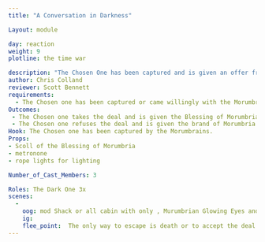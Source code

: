 ```yaml
---
title: "A Conversation in Darkness"

Layout: module

day: reaction
weight: 9
plotline: the time war

description: "The Chosen One has been captured and is given an offer from the Dark Ones, the lords of Morumbria."
author: Chris Colland
reviewer: Scott Bennett
requirements:
  - The Chosen one has been captured or came willingly with the Morumbrians during the Ritual of Fire.
Outcomes:
 - The Chosen one takes the deal and is given the Blessing of Morumbria
 - The Chosen one refuses the deal and is given the brand of Morumbria
Hook: The Chosen one has been captured by the Morumbrains. 
Props: 
- Scoll of the Blessing of Morumbria
- metronone
- rope lights for lighting

Number_of_Cast_Members: 3

Roles: The Dark One 3x 
scenes: 
  - 
    oog: mod Shack or all cabin with only , Murumbrian Glowing Eyes and robes /w no weapons. Before the players is a table with a slowly ticking metronome and the scroll of the blessing of morumbria in front of them. 
    ig: 
    flee_point:  The only way to escape is death or to accept the deal. 
---
```


